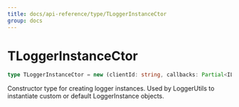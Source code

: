 ```yaml
---
title: docs/api-reference/type/TLoggerInstanceCtor
group: docs
---
```


# TLoggerInstanceCtor

```ts
type TLoggerInstanceCtor = new (clientId: string, callbacks: Partial<ILoggerInstanceCallbacks>) => ILoggerInstance;
```

Constructor type for creating logger instances.
Used by LoggerUtils to instantiate custom or default LoggerInstance objects.
